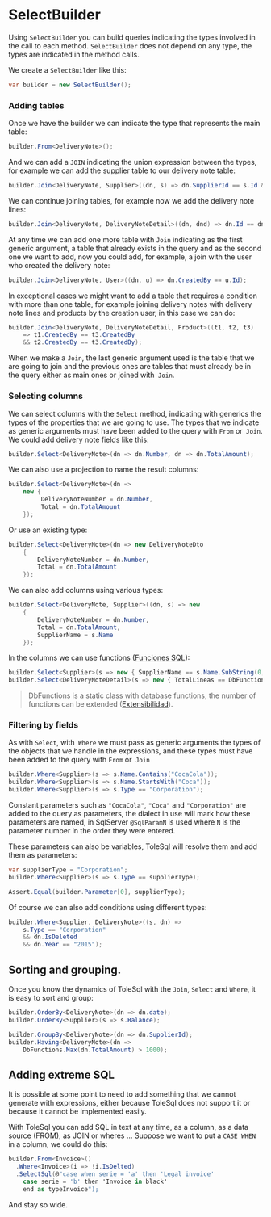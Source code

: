 # SelectBuilder

Using `SelectBuilder` you can build queries indicating the types involved in the call to each method. `SelectBuilder` does not depend on any type, the types are indicated in the method calls.

We create a `SelectBuilder` like this:

```` csharp
var builder = new SelectBuilder();
````

### Adding tables

Once we have the builder we can indicate the type that represents the main table:

```` csharp
builder.From<DeliveryNote>();
````

And we can add a `JOIN` indicating the union expression between the types, for example we can add the supplier table to our delivery note table:
```` csharp
builder.Join<DeliveryNote, Supplier>((dn, s) => dn.SupplierId == s.Id && !s.IsDeleted);
````

We can continue joining tables, for example now we add the delivery note lines:
```` csharp
builder.Join<DeliveryNote, DeliveryNoteDetail>((dn, dnd) => dn.Id == dnd.DeliveryNoteId);
````

At any time we can add one more table with `Join` indicating as the first generic argument, a table that already exists in the query and as the second one we want to add, now you could add, for example, a join with the user who created the delivery note:
```` csharp
builder.Join<DeliveryNote, User>((dn, u) => dn.CreatedBy == u.Id);
````

In exceptional cases we might want to add a table that requires a condition with more than one table, for example joining delivery notes with delivery note lines and products by the creation user, in this case we can do:
```` csharp
builder.Join<DeliveryNote, DeliveryNoteDetail, Product>((t1, t2, t3) 
    => t1.CreatedBy == t3.CreatedBy 
    && t2.CreatedBy == t3.CreatedBy);
````

When we make a `Join`, the last generic argument used is the table that we are going to join and the previous ones are tables that must already be in the query either as main ones or joined with` Join`.

### Selecting columns

We can select columns with the `Select` method, indicating with generics the types of the properties that we are going to use. The types that we indicate as generic arguments must have been added to the query with `From` or` Join`. We could add delivery note fields like this:
```` csharp
builder.Select<DeliveryNote>(dn => dn.Number, dn => dn.TotalAmount);
````

We can also use a projection to name the result columns:
```` csharp
builder.Select<DeliveryNote>(dn => 
    new {
         DeliveryNoteNumber = dn.Number, 
         Total = dn.TotalAmount
    });
````

Or use an existing type:
```` csharp
builder.Select<DeliveryNote>(dn => new DeliveryNoteDto 
    {
        DeliveryNoteNumber = dn.Number, 
        Total = dn.TotalAmount
    });
````

We can also add columns using various types:
```` csharp
builder.Select<DeliveryNote, Supplier>((dn, s) => new  
    {
        DeliveryNoteNumber = dn.Number, 
        Total = dn.TotalAmount,
        SupplierName = s.Name
    });
````

In the columns we can use functions ([Funciones SQL](./functions-es.md)):

```` csharp
builder.Select<Supplier>(s => new { SupplierName == s.Name.SubString(0, 10)});
builder.Select<DeliveryNoteDetail>(s => new { TotalLineas == DbFunctions.Count(s.Id)});
````

> DbFunctions is a static class with database functions, the number of functions can be extended ([Extensibilidad](./extensibility-es.md)).

### Filtering by fields

As with `Select`, with` Where` we must pass as generic arguments the types of the objects that we handle in the expressions, and these types must have been added to the query with `From` or` Join`
```` csharp
builder.Where<Supplier>(s => s.Name.Contains("CocaCola"));
builder.Where<Supplier>(s => s.Name.StartsWith("Coca"));
builder.Where<Supplier>(s => s.Type == "Corporation");
````

Constant parameters such as `"CocaCola"`, `"Coca"` and `"Corporation"` are added to the query as parameters, the dialect in use will mark how these parameters are named, in SqlServer `@SqlParamN` is used where `N` is the parameter number in the order they were entered.

These parameters can also be variables, ToleSql will resolve them and add them as parameters:
```` csharp
var supplierType = "Corporation";
builder.Where<Supplier>(s => s.Type == supplierType);

Assert.Equal(builder.Parameter[0], supplierType);
````

Of course we can also add conditions using different types:
```` csharp
builder.Where<Supplier, DeliveryNote>((s, dn) => 
    s.Type == "Corporation" 
    && dn.IsDeleted 
    && dn.Year == "2015");
````

## Sorting and grouping.

Once you know the dynamics of ToleSql with the `Join`, `Select` and `Where`, it is easy to sort and group:

```` csharp
builder.OrderBy<DeliveryNote>(dn => dn.date);
builder.OrderBy<Supplier>(s => s.Balance);

builder.GroupBy<DeliveryNote>(dn => dn.SupplierId);
builder.Having<DeliveryNote>(dn => 
    DbFunctions.Max(dn.TotalAmount) > 1000);
````

## Adding extreme SQL

It is possible at some point to need to add something that we cannot generate with expressions, either because ToleSql does not support it or because it cannot be implemented easily.

With ToleSql you can add SQL in text at any time, as a column, as a data source (FROM), as JOIN or wheres ...
Suppose we want to put a `CASE WHEN` in a column, we could do this:

```` csharp
builder.From<Invoice>()
  .Where<Invoice>(i => !i.IsDelted)
  .SelectSql(@"case when serie = 'a' then 'Legal invoice'
    case serie = 'b' then 'Invoice in black' 
    end as typeInvoice");
````

And stay so wide.